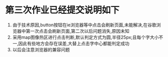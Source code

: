 # 第三次作业已经提交说明如下
1. 由于技术原因,button按钮在ie浏览器等中点击会刷新页面,未能解决,在谷歌浏览器中第一次点击会刷新页面,第二次以后问题消失,原因未知
2. 采用map图像热区进行点击判断,默认判定方式为圆,半径25px;且每个字大小不一,因此有些地方会存在误差,大替上点击字中心都能判定成功
3. 以后会注意浏览器的兼容问题
